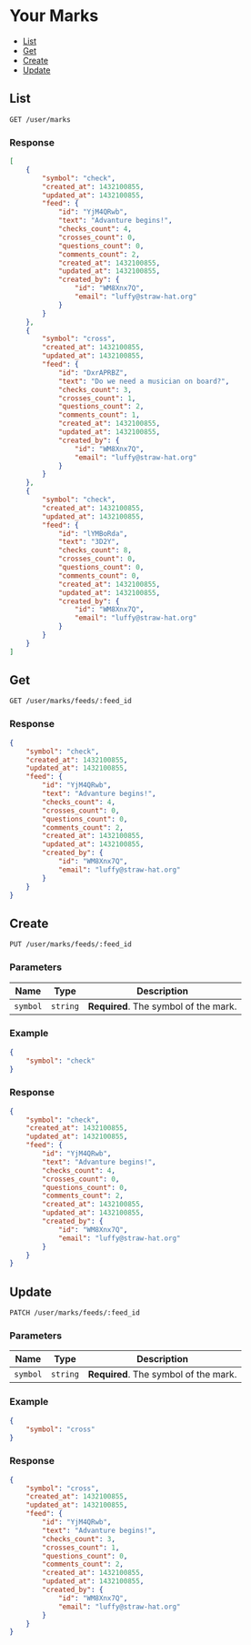 # Your Marks

* [List](#list)
* [Get](#get)
* [Create](#create)
* [Update](#update)

## List

```
GET /user/marks
```

### Response

```json
[
    {
        "symbol": "check",
        "created_at": 1432100855,
        "updated_at": 1432100855,
        "feed": {
            "id": "YjM4QRwb",
            "text": "Advanture begins!",
            "checks_count": 4,
            "crosses_count": 0,
            "questions_count": 0,
            "comments_count": 2,
            "created_at": 1432100855,
            "updated_at": 1432100855,
            "created_by": {
                "id": "WM8Xnx7Q",
                "email": "luffy@straw-hat.org"
            }
        }
    },
    {
        "symbol": "cross",
        "created_at": 1432100855,
        "updated_at": 1432100855,
        "feed": {
            "id": "DxrAPRBZ",
            "text": "Do we need a musician on board?",
            "checks_count": 3,
            "crosses_count": 1,
            "questions_count": 2,
            "comments_count": 1,
            "created_at": 1432100855,
            "updated_at": 1432100855,
            "created_by": {
                "id": "WM8Xnx7Q",
                "email": "luffy@straw-hat.org"
            }
        }
    },
    {
        "symbol": "check",
        "created_at": 1432100855,
        "updated_at": 1432100855,
        "feed": {
            "id": "lYMBoRda",
            "text": "3D2Y",
            "checks_count": 8,
            "crosses_count": 0,
            "questions_count": 0,
            "comments_count": 0,
            "created_at": 1432100855,
            "updated_at": 1432100855,
            "created_by": {
                "id": "WM8Xnx7Q",
                "email": "luffy@straw-hat.org"
            }
        }
    }
]
```

## Get

```
GET /user/marks/feeds/:feed_id
```

### Response

```json
{
    "symbol": "check",
    "created_at": 1432100855,
    "updated_at": 1432100855,
    "feed": {
        "id": "YjM4QRwb",
        "text": "Advanture begins!",
        "checks_count": 4,
        "crosses_count": 0,
        "questions_count": 0,
        "comments_count": 2,
        "created_at": 1432100855,
        "updated_at": 1432100855,
        "created_by": {
            "id": "WM8Xnx7Q",
            "email": "luffy@straw-hat.org"
        }
    }
}
```

## Create

```
PUT /user/marks/feeds/:feed_id
```

### Parameters

| Name     | Type       | Description                           |
| -------- | ---------- | ------------------------------------- |
| `symbol` | `string`   | **Required**. The symbol of the mark. |

### Example

```json
{
    "symbol": "check"
}
```

### Response

```json
{
    "symbol": "check",
    "created_at": 1432100855,
    "updated_at": 1432100855,
    "feed": {
        "id": "YjM4QRwb",
        "text": "Advanture begins!",
        "checks_count": 4,
        "crosses_count": 0,
        "questions_count": 0,
        "comments_count": 2,
        "created_at": 1432100855,
        "updated_at": 1432100855,
        "created_by": {
            "id": "WM8Xnx7Q",
            "email": "luffy@straw-hat.org"
        }
    }
}
```

## Update

```
PATCH /user/marks/feeds/:feed_id
```

### Parameters

| Name     | Type       | Description                           |
| -------- | ---------- | ------------------------------------- |
| `symbol` | `string`   | **Required**. The symbol of the mark. |

### Example

```json
{
    "symbol": "cross"
}
```

### Response

```json
{
    "symbol": "cross",
    "created_at": 1432100855,
    "updated_at": 1432100855,
    "feed": {
        "id": "YjM4QRwb",
        "text": "Advanture begins!",
        "checks_count": 3,
        "crosses_count": 1,
        "questions_count": 0,
        "comments_count": 2,
        "created_at": 1432100855,
        "updated_at": 1432100855,
        "created_by": {
            "id": "WM8Xnx7Q",
            "email": "luffy@straw-hat.org"
        }
    }
}
```
